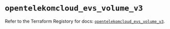 # `opentelekomcloud_evs_volume_v3`

Refer to the Terraform Registory for docs: [`opentelekomcloud_evs_volume_v3`](https://registry.terraform.io/providers/opentelekomcloud/opentelekomcloud/1.34.3/docs/resources/evs_volume_v3).
